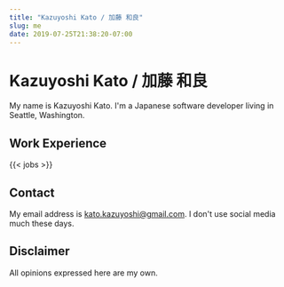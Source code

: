 ```yaml
---
title: "Kazuyoshi Kato / 加藤 和良"
slug: me
date: 2019-07-25T21:38:20-07:00
---
```

# Kazuyoshi Kato / 加藤 和良

My name is Kazuyoshi Kato. I'm a Japanese software developer living in Seattle, Washington.

## Work Experience

{{< jobs >}}

## Contact

My email address is kato.kazuyoshi@gmail.com. I don't use social media much these days.

## Disclaimer

All opinions expressed here are my own.
